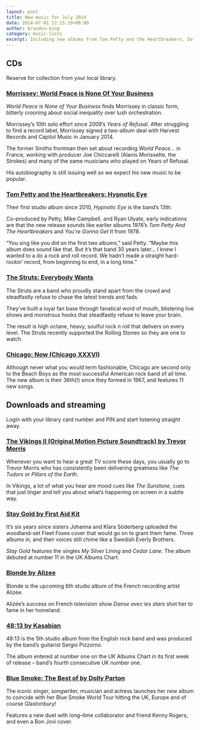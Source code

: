 ```yaml
---
layout: post
title: New music for July 2014
date: 2014-07-01 12:15:19+00:00
author: brandon-king
category: music-lists
excerpt: Including new albums from Tom Petty and the Heartbreakers, Dolly Parton and Morrissey.
---
```

## CDs

Reserve for collection from your local library.

### [Morrissey: World Peace is None Of Your Business](http://suffolk.spydus.co.uk/cgi-bin/spydus.exe/ENQ/OPAC/BIBENQ/30302969?QRY=CTIBIB%3C%20IRN(40610022)&QRYTEXT=World%20peace%20is%20none%20of%20your%20business%20%5Bsound%20recording%5D)

<cite>World Peace is None of Your Business</cite> finds Morrissey in classic form, bitterly crooning about social inequality over lush orchestration.

Morrissey&#8217;s 10th solo effort since 2009&#8217;s <cite>Years of Refusal</cite>. After struggling to find a record label, Morrissey signed a two-album deal with Harvest Records and Capitol Music in January 2014.

The former Smiths frontman then set about recording <cite>World Peace…</cite> in France, working with producer Joe Chiccarelli (Alanis Morissette, the Strokes) and many of the same musicians who played on Years of Refusal.

His autobiography is still issuing well so we expect his new music to be popular.

### [Tom Petty and the Heartbreakers: Hypnotic Eye](http://suffolk.spydus.co.uk/cgi-bin/spydus.exe/ENQ/OPAC/BIBENQ/30314344?QRY=CTIBIB%3C%20IRN(40362659)&QRYTEXT=Hypnotic%20eye%20%5Bsound%20recording%5D)

Their first studio album since 2010, <cite>Hypnotic Eye</cite> is the band&#8217;s 13th.

Co–produced by Petty, Mike Campbell, and Ryan Ulyate, early indications are that the new release sounds like earlier albums 1976&#8217;s <cite>Tom Petty And The Heartbreakers</cite> and <cite>You&#8217;re Gonna Get It</cite> from 1978.

“You sing like you did on the first two albums,” said Petty. “Maybe this album does sound like that. But it&#8217;s that band 30 years later&#8230; I knew I wanted to a do a rock and roll record. We hadn&#8217;t made a straight hard-rockin&#8217; record, from beginning to end, in a long time.”

### [The Struts: Everybody Wants](http://suffolk.spydus.co.uk/cgi-bin/spydus.exe/ENQ/OPAC/BIBENQ/30315056?QRY=CTIBIB%3C%20IRN(40360452)&QRYTEXT=Everybody%20wants%20%5Bsound%20recording%5D)

The Struts are a band who proudly stand apart from the crowd and steadfastly refuse to chase the latest trends and fads.

They’ve built a loyal fan base through fanatical word of mouth, blistering live shows and monstrous hooks that steadfastly refuse to leave your brain.

The result is high octane, heavy, soulful rock n roll that delivers on every level. The Struts recently supported the Rolling Stones so they are one to watch.

### [Chicago: Now (Chicago XXXVI)](http://suffolk.spydus.co.uk/cgi-bin/spydus.exe/ENQ/OPAC/BIBENQ/30315607?QRY=CTIBIB%3C%20IRN(41338072)&QRYTEXT=Chicago%20XXXVI%3A%20Now%20%5Bsound%20recording%5D)

Although never what you would term fashionable, Chicago are second only to the Beach Boys as the most successful American rock band of all time. The new album is their 36th(!) since they formed in 1967, and features 11 new songs.

<div class="panel">
  <h2>
    Downloads and streaming
  </h2>

  <p>
    Login with your library card number and PIN and start listening straight away.
  </p>
</div>

### [The Vikings II (Original Motion Picture Soundtrack) by Trevor Morris](http://suffolklibraries.freegalmusic.com/artists/view/VHJldm9yIE1vcnJpcw==/29192623/c29ueQ)

Whenever you want to hear a great TV score these days, you usually go to Trevor Morris who has consistently been delivering greatness like <cite>The Tudors</cite> or <cite>Pillars of the Earth</cite>.

In Vikings, a lot of what you hear are mood cues like <cite>The Sunstone</cite>, cues that just linger and tell you about what’s happening on screen in a subtle way.

### [Stay Gold by First Aid Kit](http://suffolklibraries.freegalmusic.com/artists/view/Rmlyc3QgQWlkIEtpdA==/29139359/c29ueQ)

It&#8217;s six years since sisters Johanna and Klara Söderberg uploaded the woodland–set Fleet Foxes cover that would go on to grant them fame. Three albums in, and their voices still chime like a Swedish Everly Brothers.

<cite>Stay Gold</cite> features the singles <cite>My Silver Lining</cite> and <cite>Cedar Lane</cite>. The album debuted at number 11 in the UK Albums Chart.

### [Blonde by Alizee](http://suffolklibraries.freegalmusic.com/artists/view/QWxpesOpZQ==/29174168/c29ueQ)

Blonde is the upcoming 6th studio album of the French recording artist Alizée.

Alizée’s success on French television show <cite>Danse avec les stars</cite> shot her to fame in her homeland.

### [48:13 by Kasabian](http://suffolklibraries.freegalmusic.com/artists/view/S2FzYWJpYW4=/29116177/c29ueQ)

48:13 is the 5th studio album from the English rock band and was produced by the band&#8217;s guitarist Sergio Pizzorno.

The album entered at number one on the UK Albums Chart in its first week of release – band&#8217;s fourth consecutive UK number one.

### [Blue Smoke: The Best of by Dolly Parton](http://suffolklibraries.freegalmusic.com/artists/view/RG9sbHkgUGFydG9u/29239319/c29ueQ)

The iconic singer, songwriter, musician and actress launches her new album to coincide with her Blue Smoke World Tour hitting the UK, Europe and of course Glastonbury!

Features a new duet with long–time collaborator and friend Kenny Rogers, and even a Bon Jovi cover.
